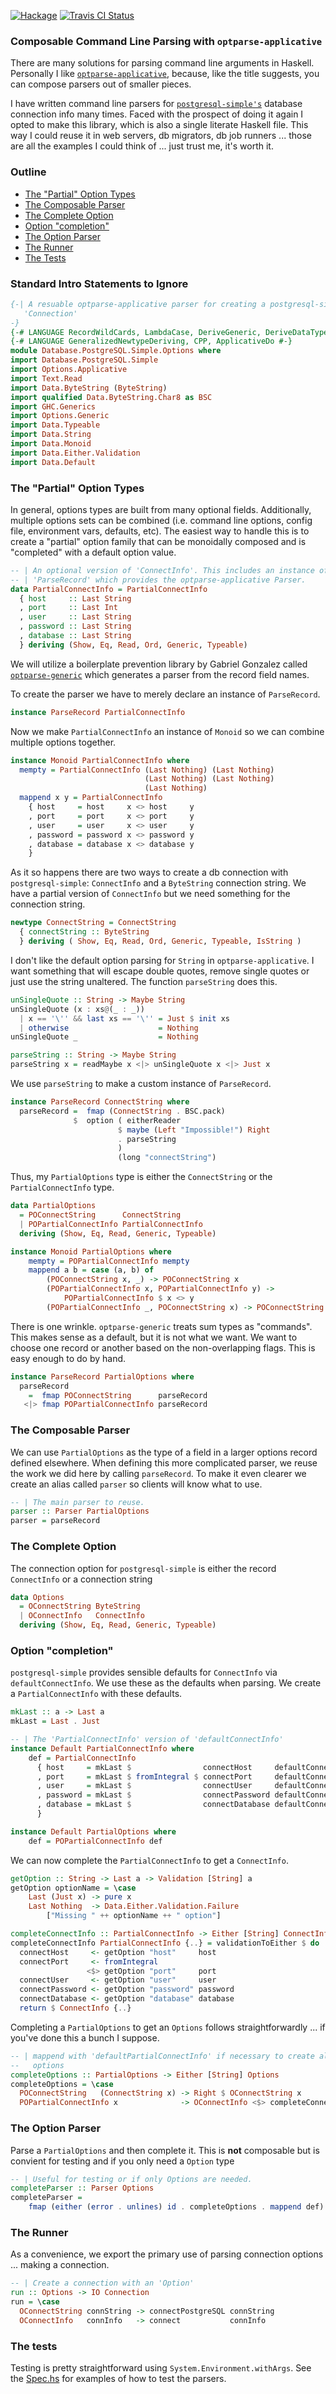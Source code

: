 [![Hackage](https://img.shields.io/hackage/v/postgresql-simple-opts.svg)](https://hackage.haskell.org/package/postgresql-simple-opts)
[![Travis CI Status](https://travis-ci.org/jfischoff/postgresql-simple-opts.svg?branch=master)](http://travis-ci.org/jfischoff/postgresql-simple-opts)

### Composable Command Line Parsing with `optparse-applicative`

There are many solutions for parsing command line arguments in Haskell. Personally I like [`optparse-applicative`](https://hackage.haskell.org/package/optparse-applicative-0.12.1.0/), because, like the title suggests, you can compose parsers out of smaller pieces.

I have written command line parsers for [`postgresql-simple's`](https://hackage.haskell.org/package/postgresql-simple-0.5.2.1/) database connection info many times. Faced with the prospect of doing it again I opted to make this library, which is also a single literate Haskell file. This way I could reuse it in web servers, db migrators, db job runners ... those are all the examples I could think of ... just trust me, it's worth it.

### Outline
- [The "Partial" Option Types](#partial)
- [The Composable Parser](#parser)
- [The Complete Option](#option)
- [Option "completion"](#completion)
- [The Option Parser](#option-parser)
- [The Runner](#runner)
- [The Tests](#tests)

### Standard Intro Statements to Ignore

```haskell
{-| A resuable optparse-applicative parser for creating a postgresql-simple
   'Connection'
-}
{-# LANGUAGE RecordWildCards, LambdaCase, DeriveGeneric, DeriveDataTypeable #-}
{-# LANGUAGE GeneralizedNewtypeDeriving, CPP, ApplicativeDo #-}
module Database.PostgreSQL.Simple.Options where
import Database.PostgreSQL.Simple
import Options.Applicative
import Text.Read
import Data.ByteString (ByteString)
import qualified Data.ByteString.Char8 as BSC
import GHC.Generics
import Options.Generic
import Data.Typeable
import Data.String
import Data.Monoid
import Data.Either.Validation
import Data.Default
```

### <a name="partial"> The "Partial" Option Types

In general, options types are built from many optional fields. Additionally, multiple options sets can be combined (i.e. command line options, config file, environment vars, defaults, etc). The easiest way to handle this is to create a "partial" option family that can be monoidally composed and is "completed" with a default option value.

```haskell
-- | An optional version of 'ConnectInfo'. This includes an instance of
-- | 'ParseRecord' which provides the optparse-applicative Parser.
data PartialConnectInfo = PartialConnectInfo
  { host     :: Last String
  , port     :: Last Int
  , user     :: Last String
  , password :: Last String
  , database :: Last String
  } deriving (Show, Eq, Read, Ord, Generic, Typeable)
```

We will utilize a boilerplate prevention library by Gabriel Gonzalez called [`optparse-generic`](https://hackage.haskell.org/package/optparse-generic-1.1.3) which generates a parser from the record field names.

To create the parser we have to merely declare an instance of `ParseRecord`.

```haskell
instance ParseRecord PartialConnectInfo
```

Now we make `PartialConnectInfo` an instance of `Monoid` so we can combine multiple options together.

```haskell
instance Monoid PartialConnectInfo where
  mempty = PartialConnectInfo (Last Nothing) (Last Nothing)
                              (Last Nothing) (Last Nothing)
                              (Last Nothing)
  mappend x y = PartialConnectInfo
    { host     = host     x <> host     y
    , port     = port     x <> port     y
    , user     = user     x <> user     y
    , password = password x <> password y
    , database = database x <> database y
    }
```

As it so happens there are two ways to create a db connection with `postgresql-simple`: `ConnectInfo` and a `ByteString` connection string. We have a partial version of `ConnectInfo` but we need something for the connection string.

```haskell
newtype ConnectString = ConnectString
  { connectString :: ByteString
  } deriving ( Show, Eq, Read, Ord, Generic, Typeable, IsString )
```

I don't like the default option parsing for `String` in `optparse-applicative`. I want something that will escape double quotes, remove single quotes or just use the string unaltered. The function `parseString` does this.

```haskell
unSingleQuote :: String -> Maybe String
unSingleQuote (x : xs@(_ : _))
  | x == '\'' && last xs == '\'' = Just $ init xs
  | otherwise                    = Nothing
unSingleQuote _                  = Nothing

parseString :: String -> Maybe String
parseString x = readMaybe x <|> unSingleQuote x <|> Just x
```

We use `parseString` to make a custom instance of `ParseRecord`.

```haskell
instance ParseRecord ConnectString where
  parseRecord =  fmap (ConnectString . BSC.pack)
              $  option ( eitherReader
                        $ maybe (Left "Impossible!") Right
                        . parseString
                        )
                        (long "connectString")
```
Thus, my `PartialOptions` type is either the `ConnectString` or the `PartialConnectInfo` type.

```haskell
data PartialOptions
  = POConnectString      ConnectString
  | POPartialConnectInfo PartialConnectInfo
  deriving (Show, Eq, Read, Generic, Typeable)

instance Monoid PartialOptions where
    mempty = POPartialConnectInfo mempty
    mappend a b = case (a, b) of
        (POConnectString x, _) -> POConnectString x
        (POPartialConnectInfo x, POPartialConnectInfo y) ->
            POPartialConnectInfo $ x <> y
        (POPartialConnectInfo _, POConnectString x) -> POConnectString x
```

There is one wrinkle. `optparse-generic` treats sum types as "commands". This makes sense as a default, but it is not what we want. We want to choose one record or another based on the non-overlapping flags. This is easy enough to do by hand.

```haskell
instance ParseRecord PartialOptions where
  parseRecord
    =  fmap POConnectString      parseRecord
   <|> fmap POPartialConnectInfo parseRecord
```

### <a name="parser"> The Composable Parser

We can use `PartialOptions` as the type of a field in a larger options record defined elsewhere. When defining this more complicated parser, we reuse the work we did here by calling `parseRecord`. To make it even clearer we create an alias called `parser` so clients will know what to use.

```haskell
-- | The main parser to reuse.
parser :: Parser PartialOptions
parser = parseRecord
```

### <a name="option"> The Complete Option

The connection option for `postgresql-simple` is either the record `ConnectInfo` or a connection string

```haskell
data Options
  = OConnectString ByteString
  | OConnectInfo   ConnectInfo
  deriving (Show, Eq, Read, Generic, Typeable)
```

### <a name="completion"> Option "completion"

`postgresql-simple` provides sensible defaults for `ConnectInfo` via `defaultConnectInfo`. We use these as the defaults when parsing. We create a `PartialConnectInfo` with these defaults.

```haskell
mkLast :: a -> Last a
mkLast = Last . Just

-- | The 'PartialConnectInfo' version of 'defaultConnectInfo'
instance Default PartialConnectInfo where
    def = PartialConnectInfo
      { host     = mkLast $                connectHost     defaultConnectInfo
      , port     = mkLast $ fromIntegral $ connectPort     defaultConnectInfo
      , user     = mkLast $                connectUser     defaultConnectInfo
      , password = mkLast $                connectPassword defaultConnectInfo
      , database = mkLast $                connectDatabase defaultConnectInfo
      }

instance Default PartialOptions where
    def = POPartialConnectInfo def
```

We can now complete the `PartialConnectInfo` to get a `ConnectInfo`.

```haskell
getOption :: String -> Last a -> Validation [String] a
getOption optionName = \case
    Last (Just x) -> pure x
    Last Nothing  -> Data.Either.Validation.Failure
        ["Missing " ++ optionName ++ " option"]

completeConnectInfo :: PartialConnectInfo -> Either [String] ConnectInfo
completeConnectInfo PartialConnectInfo {..} = validationToEither $ do
  connectHost     <- getOption "host"     host
  connectPort     <- fromIntegral
                 <$> getOption "port"     port
  connectUser     <- getOption "user"     user
  connectPassword <- getOption "password" password
  connectDatabase <- getOption "database" database
  return $ ConnectInfo {..}
```

Completing a `PartialOptions` to get an `Options` follows straightforwardly ... if you've done this a bunch I suppose.

```haskell
-- | mappend with 'defaultPartialConnectInfo' if necessary to create all
--   options
completeOptions :: PartialOptions -> Either [String] Options
completeOptions = \case
  POConnectString   (ConnectString x) -> Right $ OConnectString x
  POPartialConnectInfo x              -> OConnectInfo <$> completeConnectInfo x
```

### <a name="option-parser"> The Option Parser

Parse a `PartialOptions` and then complete it. This is **not** composable but is convient for testing and if you only need a `Option` type

```haskell
-- | Useful for testing or if only Options are needed.
completeParser :: Parser Options
completeParser =
    fmap (either (error . unlines) id . completeOptions . mappend def) parseRecord
```

### <a name="runner"> The Runner

As a convenience, we export the primary use of parsing connection options ... making a connection.

```haskell
-- | Create a connection with an 'Option'
run :: Options -> IO Connection
run = \case
  OConnectString connString -> connectPostgreSQL connString
  OConnectInfo   connInfo   -> connect           connInfo
```

### <a name="tests"> The tests

Testing is pretty straightforward using `System.Environment.withArgs`. See the [Spec.hs](/test/Spec.hs) for examples of how to test the parsers.
